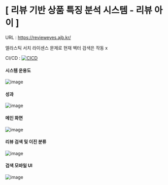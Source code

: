 # [ 리뷰 기반 상품 특징 분석 시스템 - 리뷰 아이 ]

URL : https://revieweyes.ajb.kr/

엘라스틱 서치 라이센스 문제로 현재 벡터 검색은 작동 x

CI/CD : [![CICD](https://github.com/ReviewEye/ReviewEye_BE/actions/workflows/main.yml/badge.svg)](https://github.com/ReviewEye/ReviewEye_BE/actions/workflows/main.yml)
#### 시스템 운용도
![image](https://github.com/user-attachments/assets/17e72bb2-0994-463d-ae98-a7f5a7adf42c)


#### 성과
![image](https://github.com/user-attachments/assets/3357c030-259b-41dc-9f4b-a25849892de5)


#### 메인 화면 
![image](https://github.com/user-attachments/assets/bf45d755-0516-4995-af6a-1bbe68cc14d7)

#### 리뷰 검색 및 이진 분류
![image](https://github.com/user-attachments/assets/aac539a9-6f34-4b5b-a4cd-9543f9fac539)


#### 검색 모바일 UI
![image](https://github.com/user-attachments/assets/435125bb-a3fa-450a-82a8-0ab8fb5c2a6c)
